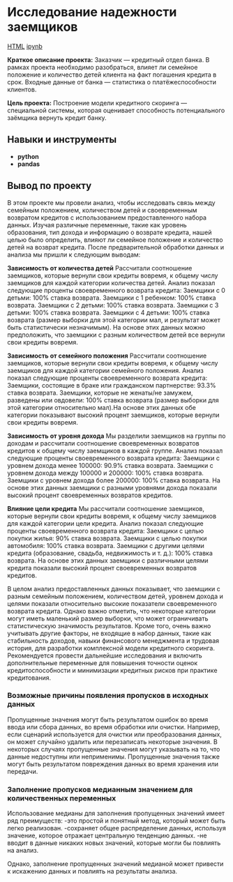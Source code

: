 # Исследование надежности заемщиков

[HTML](https://drive.google.com/file/d/1nVJU_MeQSOTW5LlaQdL9tMRsr5DIV1Lw/view?usp=sharing)     [ipynb](https://colab.research.google.com/drive/1_6kmsEkQFdlzKqXx6t7BvJjd0my84ZAZ?usp=drive_link)


**Краткое описание проекта:** Заказчик — кредитный отдел банка. В рамках проекта необходимо разобраться, влияет ли семейное положение и количество детей клиента на факт погашения кредита в срок. Входные данные от банка — статистика о платёжеспособности клиентов.


**Цель проекта:** Построение модели кредитного скоринга — специальной системы, которая оценивает способность потенциального заёмщика вернуть кредит банку.



## Навыки и инструменты

- **python** 
- **pandas**


## Вывод по проекту

В этом проекте мы провели анализ, чтобы исследовать связь между семейным положением, количеством детей и своевременным возвратом кредитов с использованием предоставленного набора данных. Изучая различные переменные, такие как уровень образования, тип дохода и информацию о возврате кредита, нашей целью было определить, влияют ли семейное положение и количество детей на возврат кредита. После предварительной обработки данных и анализа мы пришли к следующим выводам:

**Зависимость от количества детей** Рассчитали соотношение заемщиков, которые вернули свои кредиты вовремя, к общему числу заемщиков для каждой категории количества детей. Анализ показал следующие проценты своевременного возврата кредита:
Заемщики с 0 детьми: 100% ставка возврата. Заемщики с 1 ребенком: 100% ставка возврата. Заемщики с 2 детьми: 100% ставка возврата. Заемщики с 3 детьми: 100% ставка возврата. Заемщики с 4 детьми: 100% ставка возврата (размер выборки для этой категории мал, и результат может быть статистически незначимым). На основе этих данных можно предположить, что заемщики с разным количеством детей все вернули свои кредиты вовремя.

**Зависимость от семейного положения** Рассчитали соотношение заемщиков, которые вернули свои кредиты вовремя, к общему числу заемщиков для каждой категории семейного положения. Анализ показал следующие проценты своевременного возврата кредита:
Заемщики, состоящие в браке или гражданском партнерстве: 93.3% ставка возврата. Заемщики, которые не женаты/не замужем, разведены или овдовели: 100% ставка возврата (размер выборки для этой категории относительно мал).На основе этих данных обе категории показывают высокий процент заемщиков, которые вернули свои кредиты вовремя.

**Зависимость от уровня дохода** Мы разделили заемщиков на группы по доходам и рассчитали соотношение своевременных возвратов кредитов к общему числу заемщиков в каждой группе. Анализ показал следующие проценты своевременного возврата кредита:
Заемщики с уровнем дохода менее 100000: 90.9% ставка возврата. Заемщики с уровнем дохода между 100000 и 200000: 100% ставка возврата. Заемщики с уровнем дохода более 200000: 100% ставка возврата. На основе этих данных заемщики с разными уровнями дохода показали высокий процент своевременных возвратов кредитов.

**Влияние цели кредита** Мы рассчитали соотношение заемщиков, которые вернули свои кредиты вовремя, к общему числу заемщиков для каждой категории цели кредита. Анализ показал следующие проценты своевременного возврата кредита:
Заемщики с целью покупки жилья: 90% ставка возврата. Заемщики с целью покупки автомобиля: 100% ставка возврата. Заемщики с другими целями кредита (образование, свадьба, недвижимость и т. д.): 100% ставка возврата. На основе этих данных заемщики с различными целями кредита показали высокий процент своевременных возвратов кредитов.

В целом анализ предоставленных данных показывает, что заемщики с разным семейным положением, количеством детей, уровнем дохода и целями показали относительно высокие показатели своевременного возврата кредита. Однако важно отметить, что некоторые категории могут иметь маленький размер выборки, что может ограничивать статистическую значимость результатов. Кроме того, очень важно учитывать другие факторы, не входящие в набор данных, такие как стабильность доходов, навыки финансового менеджмента и трудовая история, для разработки комплексной модели кредитного скоринга. Рекомендуется провести дальнейшие исследования и включить дополнительные переменные для повышения точности оценок кредитоспособности и минимизации кредитных рисков при практике кредитования.

### Возможные причины появления пропусков в исходных данных

Пропущенные значения могут быть результатом ошибок во время ввода или сбора данных, во время обработки или очистки. Например, если сценарий используется для очистки или преобразования данных, он может случайно удалить или перезаписать некоторые значения. В некоторых случаях пропущенные значения могут указывать на то, что данные недоступны или неприменимы. Пропущенные значения также могут быть результатом повреждения данных во время хранения или передачи.

### Заполнение пропусков медианным значением для количественных переменных

Использование медианы для заполнения пропущенных значений имеет ряд преимуществ:
-это простой и понятный метод, который может быть легко реализован.
-сохраняет общее распределение данных, используя значение, которое отражает центральную тенденцию данных.
-не вводит в данные никаких новых значений, которые могли бы повлиять на анализ.

Однако, заполнение пропущенных значений медианой может привести к искажению данных и повлиять на результаты анализа.

